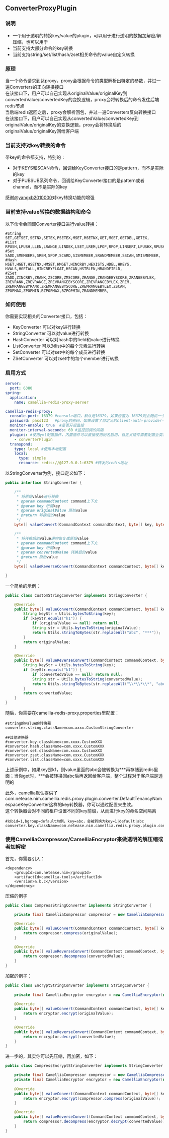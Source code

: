 
## ConverterProxyPlugin

### 说明
* 一个用于透明的转换key/value的plugin，可以用于进行透明的数据加解密/解压缩，也可以用于
* 当前支持大部分命令的key转换
* 当前支持string/set/list/hash/zset相关命令的value自定义转换

### 原理
当一个命令请求到达proxy，proxy会根据命令的类型解析出特定的参数，并过一遍Converters的正向转换接口  
在该接口下，用户可以自己实现从originalValue/originalKey到convertedValue/convertedKey的变换逻辑，proxy会将转换后的命令发往后端redis节点    
当后端redis返回之后，proxy会解析回包，并过一遍Converters反向转换接口   
在该接口下，用户可以自己实现从convertedValue/convertedKey到originalValue/originalKey的变换逻辑，proxy会将转换后的originalValue/originalKey回给客户端

### 当前支持对key转换的命令
带key的命令都支持，特别的：
* 对于KEYS和SCAN命令，回调给KeyConverter接口的是pattern，而不是实际的key
* 对于PUBSUB系列命令，回调给KeyConverter接口的是pattern或者channel，而不是实际的key

感谢[@yangxb2010000](https://github.com/yangxb2010000)对key转换功能的增强

### 当前支持value转换的数据结构和命令
以下命令会回调Converter接口进行value转换：
```
#String
SET,GETSET,SETNX,SETEX,PSETEX,MSET,MSETNX,GET,MGET,GETDEL,GETEX,
#List
RPUSH,LPUSH,LLEN,LRANGE,LINDEX,LSET,LREM,LPOP,RPOP,LINSERT,LPUSHX,RPUSHX,LPOS,BRPOP,BLPOP,
#Set
SADD,SMEMBERS,SREM,SPOP,SCARD,SISMEMBER,SRANDMEMBER,SSCAN,SMISMEMBER,
#Hash
HSET,HGET,HSETNX,HMSET,HMGET,HINCRBY,HEXISTS,HDEL,HKEYS,
HVALS,HGETALL,HINCRBYFLOAT,HSCAN,HSTRLEN,HRANDFIELD,
#ZSet
ZADD,ZINCRBY,ZRANK,ZSCORE,ZMSCORE,ZRANGE,ZRANGEBYSCORE,ZRANGEBYLEX,
ZREVRANK,ZREVRANGE,ZREVRANGEBYSCORE,ZREVRANGEBYLEX,ZREM,
ZREMRANGEBYRANK,ZREMRANGEBYSCORE,ZREMRANGEBYLEX,ZSCAN,
ZPOPMAX,ZPOPMIN,BZPOPMAX,BZPOPMIN,ZRANDMEMBER,
```
### 如何使用
你需要实现相关的Converter接口，包括：
* KeyConverter 可以对key进行转换
* StringConverter 可以对value进行转换
* HashConverter 可以对hash中的field和value进行转换
* ListConverter 可以对list中的每个元素进行转换
* SetConverter 可以对set中的每个成员进行转换
* ZSetConverter 可以对zset中的每个member进行转换

### 启用方式
```yaml
server:
  port: 6380
spring:
  application:
    name: camellia-redis-proxy-server

camellia-redis-proxy:
  console-port: 16379 #console端口，默认是16379，如果设置为-16379则会随机一个可用端口，如果设置为0，则不启动console
  password: pass123   #proxy的密码，如果设置了自定义的client-auth-provider-class-name，则密码参数无效
  monitor-enable: true  #是否开启监控
  monitor-interval-seconds: 60 #监控回调的间隔
  plugins: #使用yml配置插件，内置插件可以直接使用别名启用，自定义插件需要配置全类名
    - converterPlugin
  transpond:
    type: local #使用本地配置
    local:
      type: simple
      resource: redis://@127.0.0.1:6379 #转发的redis地址
```

以StringConverter为例，接口定义如下：
```java
public interface StringConverter {

    /**
     * 将原始value进行转换
     * @param commandContext command上下文
     * @param key 所属key
     * @param originalValue 原始value
     * @return 转换后的value
     */
    byte[] valueConvert(CommandContext commandContext, byte[] key, byte[] originalValue);

    /**
     * 将转换后的value逆向恢复成原始value
     * @param commandContext command上下文
     * @param key 所属key
     * @param convertedValue 转换后的value
     * @return 原始value
     */
    byte[] valueReverseConvert(CommandContext commandContext, byte[] key, byte[] convertedValue);

}
```

一个简单的示例：
```java
public class CustomStringConverter implements StringConverter {

    @Override
    public byte[] valueConvert(CommandContext commandContext, byte[] key, byte[] originalValue) {
        String keyStr = Utils.bytesToString(key);
        if (keyStr.equals("k1")) {
            if (originalValue == null) return null;
            String str = Utils.bytesToString(originalValue);
            return Utils.stringToBytes(str.replaceAll("abc", "***"));
        }
        return originalValue;
    }

    @Override
    public byte[] valueReverseConvert(CommandContext commandContext, byte[] key, byte[] convertedValue) {
        String keyStr = Utils.bytesToString(key);
        if (keyStr.equals("k1")) {
            if (convertedValue == null) return null;
            String str = Utils.bytesToString(convertedValue);
            return Utils.stringToBytes(str.replaceAll("\\*\\*\\*", "abc"));
        }
        return convertedValue;
    }
}

```

随后，你需要在camellia-redis-proxy.properties里配置：
```
#string的value的转换器
converter.string.className=com.xxxx.CustomStringConverter

##其他转换器
#converter.key.className=com.xxxx.CustomXXX
#converter.hash.className=com.xxxx.CustomXXX
#converter.set.className=com.xxxx.CustomXXX
#converter.zset.className=com.xxxx.CustomXXX
#converter.list.className=com.xxxx.CustomXXX
```

上述示例中，如果key是k1，则value里面的abc会被转换为***再存储到redis里面；当你get时，***会被转换回abc后再返回给客户端，整个过程对于客户端是透明的

此外，camellia默认提供了com.netease.nim.camellia.redis.proxy.plugin.converter.DefaultTenancyNamespaceKeyConverter这样的key转换器，你可以通过配置来生效。  
这个转换器会对不同的租户设置不同的key前缀，从而进行key的命名空间隔离  
```
#以bid=1,bgroup=default为例，key=abc，会被转换为key=1|default|abc
converter.key.className=com.netease.nim.camellia.redis.proxy.plugin.converter.DefaultTenancyNamespaceKeyConverter
```

### 使用CamelliaCompressor/CamelliaEncryptor来做透明的解压缩或者加解密
首先，你需要引入：
```
<dependency>
    <groupId>com.netease.nim</groupId>
    <artifactId>camellia-tools</artifactId>
    <version>a.b.c</version>
</dependency>
```

压缩的例子
```java
public class CompressStringConverter implements StringConverter {

    private final CamelliaCompressor compressor = new CamelliaCompressor();

    @Override
    public byte[] valueConvert(CommandContext commandContext, byte[] key, byte[] originalValue) {
        return compressor.compress(originalValue);
    }

    @Override
    public byte[] valueReverseConvert(CommandContext commandContext, byte[] key, byte[] convertedValue) {
        return compressor.decompress(convertedValue);
    }
}
```

加密的例子：
```java
public class EncryptStringConverter implements StringConverter {
    
    private final CamelliaEncryptor encryptor = new CamelliaEncryptor(new CamelliaEncryptAesConfig("abc"));
    
    @Override
    public byte[] valueConvert(CommandContext commandContext, byte[] key, byte[] originalValue) {
        return encryptor.encrypt(originalValue);
    }

    @Override
    public byte[] valueReverseConvert(CommandContext commandContext, byte[] key, byte[] convertedValue) {
        return encryptor.decrypt(convertedValue);
    }
}
```

进一步的，其实你可以先压缩，再加密，如下：
```java
public class CompressEncryptStringConverter implements StringConverter {

    private final CamelliaCompressor compressor = new CamelliaCompressor();
    private final CamelliaEncryptor encryptor = new CamelliaEncryptor(new CamelliaEncryptAesConfig("abc"));
    
    @Override
    public byte[] valueConvert(CommandContext commandContext, byte[] key, byte[] originalValue) {
        return encryptor.encrypt(compressor.compress(originalValue));
    }

    @Override
    public byte[] valueReverseConvert(CommandContext commandContext, byte[] key, byte[] convertedValue) {
        return compressor.decompress(encryptor.decrypt(convertedValue));
    }
}
```

